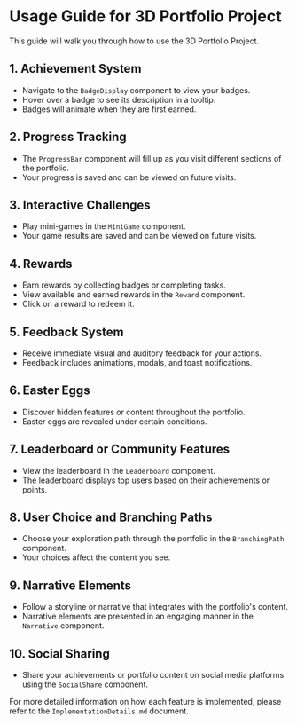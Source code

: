 # Usage Guide for 3D Portfolio Project

This guide will walk you through how to use the 3D Portfolio Project.

## 1. Achievement System

- Navigate to the `BadgeDisplay` component to view your badges.
- Hover over a badge to see its description in a tooltip.
- Badges will animate when they are first earned.

## 2. Progress Tracking

- The `ProgressBar` component will fill up as you visit different sections of the portfolio.
- Your progress is saved and can be viewed on future visits.

## 3. Interactive Challenges

- Play mini-games in the `MiniGame` component.
- Your game results are saved and can be viewed on future visits.

## 4. Rewards

- Earn rewards by collecting badges or completing tasks.
- View available and earned rewards in the `Reward` component.
- Click on a reward to redeem it.

## 5. Feedback System

- Receive immediate visual and auditory feedback for your actions.
- Feedback includes animations, modals, and toast notifications.

## 6. Easter Eggs

- Discover hidden features or content throughout the portfolio.
- Easter eggs are revealed under certain conditions.

## 7. Leaderboard or Community Features

- View the leaderboard in the `Leaderboard` component.
- The leaderboard displays top users based on their achievements or points.

## 8. User Choice and Branching Paths

- Choose your exploration path through the portfolio in the `BranchingPath` component.
- Your choices affect the content you see.

## 9. Narrative Elements

- Follow a storyline or narrative that integrates with the portfolio's content.
- Narrative elements are presented in an engaging manner in the `Narrative` component.

## 10. Social Sharing

- Share your achievements or portfolio content on social media platforms using the `SocialShare` component.

For more detailed information on how each feature is implemented, please refer to the `ImplementationDetails.md` document.